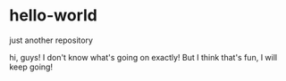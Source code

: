 # hello-world
just another repository

hi, guys!
I don't know what's going on exactly!
But I think that's fun, I will keep going!

